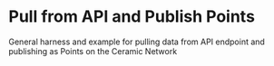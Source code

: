 # Pull from API and Publish Points

General harness and example for pulling data from API endpoint and publishing as Points on the Ceramic Network
